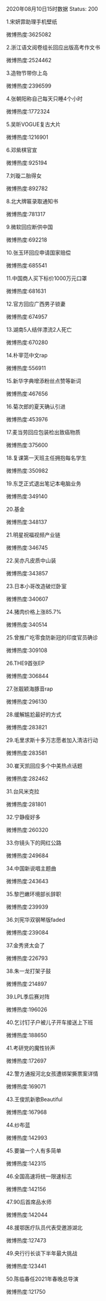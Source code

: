 2020年08月10日15时数据
Status: 200

1.宋妍霏助理手机壁纸

微博热度:3625082

2.浙江语文阅卷组长回应出版高考作文书

微博热度:2524462

3.造物节带你上岛

微博热度:2396599

4.张朝阳称自己每天只睡4个小时

微博热度:1772324

5.吴昕VOGUE复古大片

微博热度:1216901

6.邓紫棋官宣

微博热度:925194

7.刘璇二胎得女

微博热度:892782

8.北大牌匾录取通知书

微博热度:781317

9.微软回应断供中国

微博热度:692218

10.张玉环回应申请国家赔偿

微博热度:685541

11.中国商人买下标价1000万元口罩

微博热度:681631

12.官方回应广西男子锁妻

微博热度:674957

13.湖南5人结伴漂流2人死亡

微博热度:670280

14.朴宰范中文rap

微博热度:556911

15.新华字典增添粉丝点赞等新词

微博热度:467656

16.菊次郎的夏天确认引进

微博热度:453976

17.麦当劳回应包装检出致癌物质

微博热度:375600

18.复课第一天班主任拥抱每名学生

微博热度:350982

19.东芝正式退出笔记本电脑业务

微博热度:349140

20.基金

微博热度:348137

21.明星祝福视频产业链

微博热度:346745

22.吴亦凡皮质中山装

微博热度:343857

23.日本小哥改造破烂卧室

微博热度:340607

24.猪肉价格上涨85.7%

微博热度:340514

25.曾推广吃零食防新冠的印度官员确诊

微博热度:309108

26.THE9首张EP

微博热度:306844

27.张靓颖海豚音rap

微博热度:296130

28.缓解尴尬最好的方式

微博热度:283821

29.毛里求斯十多万志愿者加入清洁行动

微博热度:283581

30.崔天凯回应多个中美热点话题

微博热度:282462

31.台风米克拉

微博热度:281801

32.宁静瘦好多

微博热度:260320

33.你镜头下的网红公路

微博热度:249684

34.中国新说唱主题曲

微博热度:243643

35.黎巴嫩环境部长辞职

微博热度:239939

36.刘宪华双钢琴版faded

微博热度:239084

37.金秀贤太会了

微博热度:226793

38.朱一龙打架子鼓

微博热度:214897

39.LPL季后赛对阵

微博热度:196026

40.乞讨钉子户被儿子开车接送上下班

微博热度:188650

41.考研党的魔性铃声

微博热度:172697

42.警方通报河北女孩遭绑架撕票案详情

微博热度:169071

43.王俊凯新歌Beautiful

微博热度:167968

44.纱布蓝

微博热度:142993

45.要骗一个人有多简单

微博热度:142315

46.全国高速将统一限速标志

微博热度:142156

47.90后首席品水师

微博热度:142044

48.援鄂医疗队员代表受邀游湖北

微博热度:127473

49.央行行长谈下半年最大挑战

微博热度:123441

50.陈临春任2021年春晚总导演

微博热度:121750

